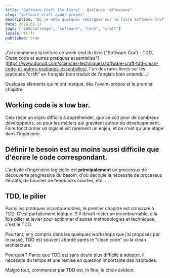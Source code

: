 ```yaml
---
title: "Software Craft (le livre) - Quelques réflexions"
slug: "software-craft-avant-propos"
description: "Où je note quelques remarques sur le livre Software Craft (Dunod)"
date: 2023-01-17
tags: ["365challenge", "software", "tech", "craft"]
locale: fr-fr
published: true
---
```


J'ai commencé la lecture ce week-end du livre ["Software Craft - TDD, Clean code et autres pratiques essentielles"] (https://www.dunod.com/sciences-techniques/software-craft-tdd-clean-code-et-autres-pratiques-essentielles), l'un des rares livres sur les pratiques "craft" en français (non traduit de l'anglais bien entendu...)

Quelques éléments qui m'ont marqué, dès l'avant-propos et le premier chapitre.

## Working code is a low bar.

Cela reste un enjeu difficile à appréhender, que ce soit pour de nombreux développeurs, ou pour les métiers qui gravitent autour du développement. Faire fonctionner un logiciel est rarement un enjeu, et ce n'est qu'une étape dans l'ingénierie.

## Définir le besoin est au moins aussi difficile que d'écrire le code correspondant.

L'activité d'ingénierie logicielle est **principalement** un processus de découverte progressive du besoin, d'où découle la nécessite de processus itératifs, de boucles de feedbacks courtes, etc...

## TDD, le pilier

Parmi les pratiques incontournables, le premier chapitre est consacré à TDD. C'est parfaitement logique. S'il devait rester un incontournable, à la fois pilier et levier pour actionner d'autres méthodologies et techniques, c'est le TDD.

Pourtant, et y compris dans les quelques workshops que j’ai proposés par le passé, TDD est souvent abordé après le "clean code" ou la clean architecture.

Pourquoi ? Parce que TDD est sans doute plus difficile à adopter, il nécessite du temps et une remise en question importante des habitudes.

Malgré tout, commencer par TDD est, in fine, le choix évident.
